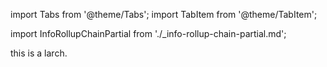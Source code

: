import Tabs from '@theme/Tabs';
import TabItem from '@theme/TabItem';

<!-- import { MultiDimensionalContentWidget } from '@site/src/components/MultiDimensionalContentWidget.js'; -->

<!-- <MultiDimensionalContentWidget /> -->

<!-- <div className='quickstart-tabs'> -->

<!-- todo: end the annoyance of this file not being clearly tightly coupled to the MultiDimensionalContentWidget.js file that lives somewhere else; probably move this file next to that other file -->


import InfoRollupChainPartial from './_info-rollup-chain-partial.md';

<Tabs>
  <TabItem value="rollup-chain">
    <InfoRollupChainPartial/>
  </TabItem>
  <TabItem value="anytrust-chain">
  
  this is a larch.
  </TabItem>
  <TabItem value="custom-token-chain"></TabItem>
</Tabs>


